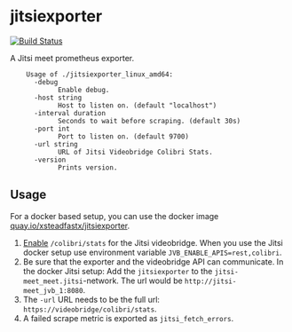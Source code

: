 # jitsiexporter

[![Build Status](https://ci.xsfx.dev/api/badges/prometheus/jitsiexporter/status.svg)](https://ci.xsfx.dev/prometheus/jitsiexporter)

A Jitsi meet prometheus exporter.

        Usage of ./jitsiexporter_linux_amd64:
          -debug
                Enable debug.
          -host string
                Host to listen on. (default "localhost")
          -interval duration
                Seconds to wait before scraping. (default 30s)
          -port int
                Port to listen on. (default 9700)
          -url string
                URL of Jitsi Videobridge Colibri Stats.
          -version
                Prints version.

## Usage

For a docker based setup, you can use the docker image [quay.io/xsteadfastx/jitsiexporter](https://quay.io/repository/xsteadfastx/jitsiexporter).

1. [Enable](https://github.com/jitsi/jitsi-videobridge/blob/master/doc/statistics.md) `/colibri/stats` for the Jitsi videobridge. When you use the Jitsi docker setup use environment variable `JVB_ENABLE_APIS=rest,colibri`.
2. Be sure that the exporter and the videobridge API can communicate. In the docker Jitsi setup: Add the `jitsiexporter` to the `jitsi-meet_meet.jitsi`-network. The url would be `http://jitsi-meet_jvb_1:8080`.
3. The `-url` URL needs to be the full url: `https://videobridge/colibri/stats`.
4. A failed scrape metric is exported as `jitsi_fetch_errors`.
